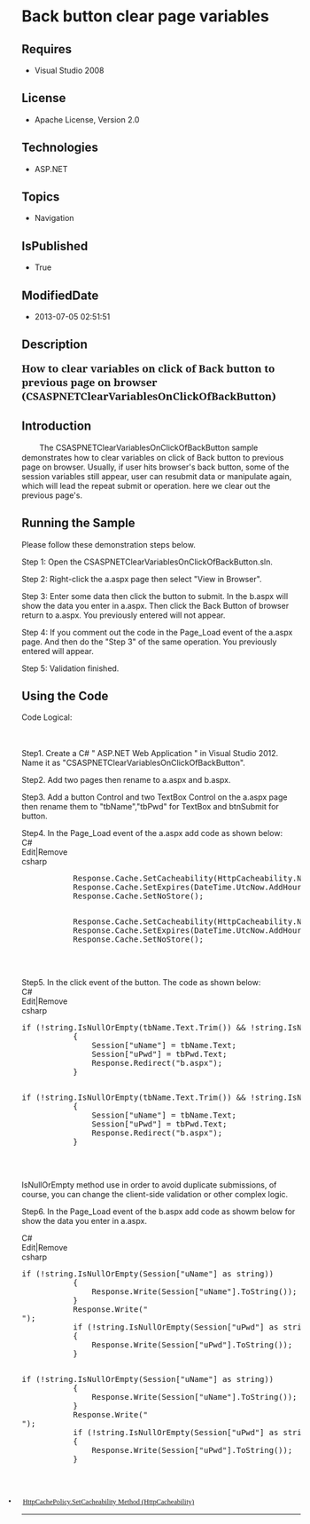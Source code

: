 # Back button clear page variables
## Requires
* Visual Studio 2008
## License
* Apache License, Version 2.0
## Technologies
* ASP.NET
## Topics
* Navigation
## IsPublished
* True
## ModifiedDate
* 2013-07-05 02:51:51
## Description

<p class="MsoNormal" style="margin-bottom:0in; margin-bottom:.0001pt; line-height:normal; text-autospace:none">
<b><span style="font-size:14.0pt; font-family:&quot;Cambria&quot;,&quot;serif&quot;">How to clear variables on click of Back button to previous page on browser
</span></b><b style=""><span style="font-size:14.0pt; font-family:&quot;Cambria&quot;,&quot;serif&quot;">(</span></b><b style=""><span style="font-size:14.0pt; font-family:&quot;Cambria&quot;,&quot;serif&quot;">CSASPNETClearVariablesOnClickOfBackButton</span></b><b style=""><span style="font-size:14.0pt; font-family:&quot;Cambria&quot;,&quot;serif&quot;">)
</span></b></p>
<h2>Introduction </h2>
<p class="MsoNormal" style="margin-bottom:0in; margin-bottom:.0001pt; line-height:normal; text-autospace:none">
<span style="font-size:10.0pt; font-family:&quot;Courier New&quot;"><span style="">&nbsp;&nbsp;&nbsp;
</span></span><span style="">The CSASPNETClearVariablesOnClickOfBackButton sample demonstrates how to clear
</span><span style="">variables on click of Back button to previous page on browser</span><span style="">. Usually, if user hits browser's back button, some of the session variables still appear, user can resubmit data or manipulate again, which will lead the
 repeat submit or operation. here we clear out the previous page's. </span></p>
<h2>Running the Sample</h2>
<p class="MsoNormal"><span style="">Please follow these demonstration steps below.
</span></p>
<p class="MsoNormal" style="margin-bottom:0in; margin-bottom:.0001pt; line-height:normal; text-autospace:none">
<span style="">Step 1: Open the CSASPNETClearVariablesOnClickOfBackButton.sln. </span>
</p>
<p class="MsoNormal" style="margin-bottom:0in; margin-bottom:.0001pt; line-height:normal; text-autospace:none">
<span style=""></span></p>
<p class="MsoNormal" style="margin-bottom:0in; margin-bottom:.0001pt; line-height:normal; text-autospace:none">
<span style="">Step 2: Right-click the a.aspx page then select &quot;View in Browser&quot;.
</span></p>
<p class="MsoNormal" style="margin-bottom:0in; margin-bottom:.0001pt; line-height:normal; text-autospace:none">
<span style=""></span></p>
<p class="MsoNormal" style="margin-bottom:0in; margin-bottom:.0001pt; line-height:normal; text-autospace:none">
<span style="">Step 3: Enter some data then click the button to submit. In the b.aspx will show the data you enter in a.aspx. Then click the Back Button of browser return to a.aspx. You previously entered will not appear.
</span></p>
<p class="MsoNormal" style="margin-bottom:0in; margin-bottom:.0001pt; line-height:normal; text-autospace:none">
<span style=""></span></p>
<p class="MsoNormal" style="margin-bottom:0in; margin-bottom:.0001pt; line-height:normal; text-autospace:none">
<span style="">Step 4: If you comment out the code in the <span style="">Page_Load</span> event of the a.aspx page. And then do the &quot;Step 3&quot; of the same operation. You previously entered will appear.
</span></p>
<p class="MsoNormal" style="margin-bottom:0in; margin-bottom:.0001pt; line-height:normal; text-autospace:none">
<span style=""></span></p>
<p class="MsoNormal" style="margin-bottom:0in; margin-bottom:.0001pt; line-height:normal; text-autospace:none">
<span style="">Step 5: Validation finished. </span></p>
<h2>Using the Code</h2>
<p class="MsoNormal" style=""><span style="">Code Logical: <span style="">&nbsp;&nbsp;&nbsp;&nbsp;&nbsp;&nbsp;&nbsp;&nbsp;&nbsp;&nbsp;&nbsp;&nbsp;&nbsp;&nbsp;&nbsp;&nbsp;&nbsp;&nbsp;&nbsp;&nbsp;&nbsp;&nbsp;&nbsp;&nbsp;&nbsp;&nbsp;&nbsp;&nbsp;&nbsp;&nbsp;&nbsp;&nbsp;&nbsp;&nbsp;&nbsp;&nbsp;&nbsp;&nbsp;&nbsp;&nbsp;&nbsp;&nbsp;&nbsp;&nbsp;&nbsp;&nbsp;&nbsp;&nbsp;&nbsp;&nbsp;&nbsp;&nbsp;&nbsp;&nbsp;&nbsp;&nbsp;&nbsp;&nbsp;&nbsp;&nbsp;&nbsp;&nbsp;&nbsp;&nbsp;&nbsp;&nbsp;&nbsp;&nbsp;&nbsp;&nbsp;&nbsp;&nbsp;&nbsp;&nbsp;&nbsp;&nbsp;&nbsp;&nbsp;&nbsp;&nbsp;&nbsp;&nbsp;&nbsp;&nbsp;&nbsp;&nbsp;&nbsp;&nbsp;&nbsp;&nbsp;&nbsp;&nbsp;&nbsp;&nbsp;&nbsp;&nbsp;&nbsp;&nbsp;&nbsp;&nbsp;&nbsp;&nbsp;&nbsp;&nbsp;&nbsp;&nbsp;&nbsp;&nbsp;&nbsp;&nbsp;&nbsp;&nbsp;&nbsp;&nbsp;&nbsp;&nbsp;&nbsp;&nbsp;&nbsp;&nbsp;&nbsp;&nbsp;&nbsp;&nbsp;&nbsp;&nbsp;&nbsp;&nbsp;&nbsp;&nbsp;&nbsp;&nbsp;&nbsp;&nbsp;&nbsp;&nbsp;&nbsp;&nbsp;&nbsp;&nbsp;&nbsp;&nbsp;&nbsp;&nbsp;&nbsp;&nbsp;&nbsp;&nbsp;&nbsp;&nbsp;&nbsp;&nbsp;&nbsp;&nbsp;&nbsp;&nbsp;&nbsp;&nbsp;&nbsp;&nbsp;&nbsp;&nbsp;&nbsp;&nbsp;&nbsp;&nbsp;&nbsp;&nbsp;&nbsp;&nbsp;&nbsp;&nbsp;&nbsp;&nbsp;&nbsp;&nbsp;&nbsp;&nbsp;&nbsp;&nbsp;&nbsp;&nbsp;&nbsp;&nbsp;&nbsp;&nbsp;&nbsp;&nbsp;&nbsp;&nbsp;&nbsp;&nbsp;&nbsp;&nbsp;&nbsp;&nbsp;&nbsp;&nbsp;&nbsp;&nbsp;&nbsp;&nbsp;&nbsp;&nbsp;&nbsp;&nbsp;&nbsp;&nbsp;
</span></span></p>
<p class="MsoNormal" style="margin-bottom:0in; margin-bottom:.0001pt; line-height:normal; text-autospace:none">
<span style="">Step1. Create a C# &quot; ASP.NET Web Application &quot; in Visual Studio 20</span><span style="">12</span><span style="">. Name it as &quot;CSASPNETClearVariablesOnClickOfBackButton&quot;.
</span></p>
<p class="MsoNormal" style="margin-bottom:0in; margin-bottom:.0001pt; line-height:normal; text-autospace:none">
<span style=""></span></p>
<p class="MsoNormal" style="margin-bottom:0in; margin-bottom:.0001pt; line-height:normal; text-autospace:none">
<span style="">Step2. Add two pages then rename to a.aspx and b.aspx. </span></p>
<p class="MsoNormal" style="margin-bottom:0in; margin-bottom:.0001pt; line-height:normal; text-autospace:none">
<span style=""></span></p>
<p class="MsoNormal" style="margin-bottom:0in; margin-bottom:.0001pt; line-height:normal; text-autospace:none">
<span style="">Step3. Add a button Control and two TextBox Control on the a.aspx page then rename them to &quot;<span style="">tbName</span>&quot;,&quot;tbPwd&quot; for TextBox and
<span style="">btnSubmit for button</span>. </span></p>
<p class="MsoNormal" style="margin-bottom:0in; margin-bottom:.0001pt; line-height:normal; text-autospace:none">
<span style=""></span></p>
<p class="MsoNormal" style="margin-bottom:0in; margin-bottom:.0001pt; line-height:normal; text-autospace:none">
<span style="">Step4. In the <span style="">Page_Load event of the a.aspx add code
</span>as shown below: </span></p>
<div class="scriptcode">
<div class="pluginEditHolder" pluginCommand="mceScriptCode">
<div class="title"><span>C#</span></div>
<div class="pluginLinkHolder"><span class="pluginEditHolderLink">Edit</span>|<span class="pluginRemoveHolderLink">Remove</span>
</div>
<span class="hidden">csharp</span>
<pre class="hidden">
           Response.Cache.SetCacheability(HttpCacheability.NoCache);
           Response.Cache.SetExpires(DateTime.UtcNow.AddHours(-1));
           Response.Cache.SetNoStore();

</pre>
<pre id="codePreview" class="csharp">
           Response.Cache.SetCacheability(HttpCacheability.NoCache);
           Response.Cache.SetExpires(DateTime.UtcNow.AddHours(-1));
           Response.Cache.SetNoStore();

</pre>
</div>
</div>
<div class="endscriptcode">&nbsp;</div>
<p class="MsoNormal" style="margin-bottom:0in; margin-bottom:.0001pt; line-height:normal; text-autospace:none">
<span style="font-size:9.5pt; font-family:Consolas"></span></p>
<p class="MsoNormal" style="margin-bottom:0in; margin-bottom:.0001pt; line-height:normal; text-autospace:none">
<span style="">Step5. In the click event of the button. The code as shown below: </span>
</p>
<div class="scriptcode">
<div class="pluginEditHolder" pluginCommand="mceScriptCode">
<div class="title"><span>C#</span></div>
<div class="pluginLinkHolder"><span class="pluginEditHolderLink">Edit</span>|<span class="pluginRemoveHolderLink">Remove</span>
</div>
<span class="hidden">csharp</span>
<pre class="hidden">
if (!string.IsNullOrEmpty(tbName.Text.Trim()) && !string.IsNullOrEmpty(tbPwd.Text.Trim()))
           {
               Session[&quot;uName&quot;] = tbName.Text;
               Session[&quot;uPwd&quot;] = tbPwd.Text;
               Response.Redirect(&quot;b.aspx&quot;);
           }

</pre>
<pre id="codePreview" class="csharp">
if (!string.IsNullOrEmpty(tbName.Text.Trim()) && !string.IsNullOrEmpty(tbPwd.Text.Trim()))
           {
               Session[&quot;uName&quot;] = tbName.Text;
               Session[&quot;uPwd&quot;] = tbPwd.Text;
               Response.Redirect(&quot;b.aspx&quot;);
           }

</pre>
</div>
</div>
<div class="endscriptcode">&nbsp;</div>
<p class="MsoNormal" style="margin-bottom:0in; margin-bottom:.0001pt; line-height:normal; text-autospace:none">
<span style="">IsNullOrEmpty method use in order to avoid duplicate submissions, of course, you can change the client-side validation or other complex logic.
</span></p>
<p class="MsoNormal" style="margin-bottom:0in; margin-bottom:.0001pt; line-height:normal; text-autospace:none">
<span style=""></span></p>
<p class="MsoNormal" style="margin-bottom:0in; margin-bottom:.0001pt; line-height:normal; text-autospace:none">
<span style="">Step6. In the Page_Load event of the b.aspx add code as showm below for show the data you enter in a.aspx.
</span></p>
<p class="MsoNormal" style="margin-bottom:0in; margin-bottom:.0001pt; line-height:normal; text-autospace:none">
<span style="font-size:9.5pt; font-family:Consolas"></span></p>
<div class="scriptcode">
<div class="pluginEditHolder" pluginCommand="mceScriptCode">
<div class="title"><span>C#</span></div>
<div class="pluginLinkHolder"><span class="pluginEditHolderLink">Edit</span>|<span class="pluginRemoveHolderLink">Remove</span>
</div>
<span class="hidden">csharp</span>
<pre class="hidden">
if (!string.IsNullOrEmpty(Session[&quot;uName&quot;] as string))
           {
               Response.Write(Session[&quot;uName&quot;].ToString());
           }
           Response.Write(&quot;<br>&quot;);
           if (!string.IsNullOrEmpty(Session[&quot;uPwd&quot;] as string))
           {
               Response.Write(Session[&quot;uPwd&quot;].ToString());
           }      

</pre>
<pre id="codePreview" class="csharp">
if (!string.IsNullOrEmpty(Session[&quot;uName&quot;] as string))
           {
               Response.Write(Session[&quot;uName&quot;].ToString());
           }
           Response.Write(&quot;<br>&quot;);
           if (!string.IsNullOrEmpty(Session[&quot;uPwd&quot;] as string))
           {
               Response.Write(Session[&quot;uPwd&quot;].ToString());
           }      

</pre>
</div>
</div>
<div class="endscriptcode">&nbsp;</div>
<p class="MsoListParagraph" style="margin-bottom:0in; margin-bottom:.0001pt; text-indent:-.25in; line-height:normal; text-autospace:none">
<span style="font-family:Symbol"><span style="">&bull;<span style="font:7.0pt &quot;Times New Roman&quot;">&nbsp;&nbsp;&nbsp;&nbsp;&nbsp;&nbsp;&nbsp;&nbsp;
</span></span></span><span style="font-size:9.5pt; font-family:Consolas"><a href="http://msdn.microsoft.com/en-us/library/aa332794(v=vs.71).aspx">HttpCachePolicy.SetCacheability Method (HttpCacheability)</a>
</span></p>
<p class="MsoNormal" style="margin-bottom:0in; margin-bottom:.0001pt; line-height:normal; text-autospace:none">
<span style="font-size:9.5pt; font-family:Consolas"></span></p>
<hr>
<div><a href="http://go.microsoft.com/?linkid=9759640" style="margin-top:3px"><img alt="" src="http://bit.ly/onecodelogo">
</a></div>
